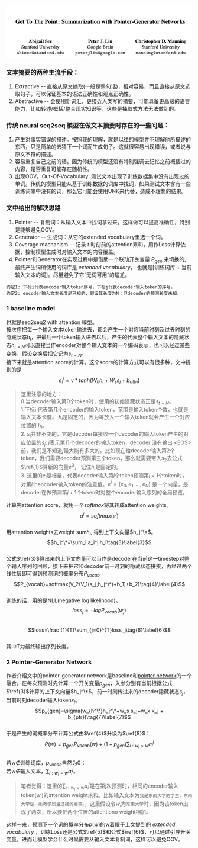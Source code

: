 ![Authors](https://github.com/errorplayer/AI_snippets/blob/master/pics/GetToThePointer_Pointer-Generator_Networks.JPG)

### 文本摘要的两种主流手段：  
1. Extractive -- 直接从原文摘取(一般是整句话)，相对容易，而且直接从原文选取句子，可以保证基本的语法正确性和观点正确性。  
2. Abstractive -- 会使用新词汇，更接近人类写的摘要，可能具备更高级的语言能力，比如转述/概括/整合现实知识等，这些是抽取式方法无法做到的。  

### 传统 neural seq2seq 模型在做文本摘要时存在的一些问题：  
1. 产生对事实错误的描述。按照我的理解，就是以往的模型并不理解他所描述的东西，只是简单的去猜下一个词而生成句子。这就很容易出现错误，或者说与原文不符的描述。  
2. 容易重复自己之前的话。因为传统的模型还没有特别强调去记忆之前概括过的内容，是否重复可能存在随机性。  
3. 出现OOV。Out-Of-Vocabulary: 测试文本出现了训练数据集中没有出现过的单词。传统的模型只能从基于训练数据的词库中找词，如果测试文本含有一些训练词库中没有的词，那么它可能会使用UNK来代替，造成不理想的结果。  

### 文中给出的解决思路  
1. Pointer -- 复制词：从输入文本中找词拿过来，这样做可以提高准确性，特别是能够避免OOV。  
2. Generator -- 生成词：从它的extended vocabulary里选一个词。  
3. Coverage machanism -- 记录 $t$ 时刻前的attention累和，用作Loss计算依据，控制模型生成时对输入文本的内容覆盖。  
4. Pointer和Generator在实现过程中是借助一个联动开关变量 $P_{gen}$ 来切换的, 最终产生词所使用的词库是 *extended vocabulary*， 也就是[训练词库 + 当前输入文本的词]。尽量避免了它“无词可用”的尴尬。   



`约定1: 下标i代表encoder输入token序号，下标j代表decoder输入token的序号。`  
`约定2: encoder输入文本长度是已知的，假设其长度为N；但decoder的预测长度未知。`  

### 1 baseline model  
也就是seq2seq2 with attention 模型。  
按次序把每一个输入文本token输进去，都会产生一个对应当前时刻及过去时刻的隐藏状态$h_i$，把最后一个token输入进去以后，产生的代表整个输入文本的隐藏状态$h_{t=N}$可以直接当作encoder对整个输入文本的一个编码表示，也可以经过某些变换，假设变换后把它记为$s_{t=N}$。    
接下来就是attention score的计算。这个score的计算方式可以有很多种，文中提到的是  
$$e_i^j=v*tanh(W_h h_i+W_s s_j+b_{attn})\tag{1}\label{1}$$  
> 这里注意的地方：   
> 0.当decoder输入第0个token时，使用的初始隐藏状态正是$s_{t=N}$。    
> 1.下标i 代表第几个encoder的输入token，范围是输入token个数，也就是输入文本长度。 $h_i$是固定的，因为每放入一个输入token就会产生一个对应位置的 $h_i$。  
> 2. $s_j$并非不变的，它是decoder每接收一个decoder的输入token产生的对应位置的$s_j$, $j$表示第几个decoder的输入token，decoder 没有输出 \<EOS\> 前，我们是不知道$j$最大能有多大的。比如现在给decoder输入第2个token，我们需要decoder预测第三个token，那么就需要带入$s_2$去公式$\ref{1}$算新的向量$e^3$， 记住$h_i$是固定的。   
> 3. 这里的$e_i$是标量，代表decoder输入第$j$个token预测第$j+1$个token时，对第$i$个encoder输入token的注意值。$e^j=(e_0, e_1, ..., e_N)$ 是一个向量，是decoder在做预测第$j+1$个token时对整个encoder输入序列的全局预览。  

计算完attention score，就用一个$softmax$将其转成attention weights。      
$$a^j=softmax(e^j)\tag{2}$$  
用attention weights去weight sum$h_i$, 得到上下文向量$h_j^\*$。  
$$h_j^\*=\sum_i a_i^j h_i\tag{3}\label{3}$$  
公式$\ref{3}$算出来的上下文向量可以当作是decoder在当前这一timestep对整个输入序列的回顾，接下来把它和decoder前一时刻的隐藏状态拼接，再经过两个线性层即可得到预测词的概率分布$P_{vocab}$    
$$P_{vocab}=softmax(V_2(V_1(s_j,h_j^\*)+b_1)+b_2)\tag{4}\label{4}$$  
训练的话，用的是NLL(negative log likelihood)。  
$$loss_j = -logP_{vocab}(w_j)\tag{5}\label{5}$$   
$$loss=\frac {1}{T}\sum_{j=0}^{T}loss_j\tag{6}\label{6}$$  
其中T为最终输出序列长度。


### 2 Pointer-Generator Network  
作者介绍文中的pointer-generator network是baseline和[pointer network](https://arxiv.org/abs/1506.03134)的一个融合。在每次预测时先计算一个开关变量$p_{gen}$，入参分别有当前根据公式$\ref{3}$计算的上下文向量$h_j^\*$，前一时刻传过来的decoder隐藏状态$s_j$，当前时刻decoder输入token$x_j$。  
$$p_{gen}=\sigma(w_{h^\*}h_j^\*+w_s s_j+w_x x_j + b_{ptr})\tag{7}\label{7}$$   
于是产生的词概率分布计算公式由$\ref{4}$升级为$\ref{8}$：  
$$P(w)=p_{gen}P_{vocab}(w)+(1-p_{gen})\sum_{i:w_i = w}a_i^j\tag{8}\label{8}$$  
若$w\notin$训练词库，$p_{vocab}$自然为0；  
若$w\notin$输入文本，$\sum_{i:w_i = w}a_i^j$。  
> 笔者觉得：这里的$\sum_{i:w_i = w}a_i^j$是在第j次预测时，相同的encoder输入token($w_i$)的attention weight求和。比如输入文本为`我是东南大学的学生，东南大学是一所教学质量过硬的高校。`，这里假设令$w_i$为`东南大学`时，因为该token出现了两次，所以要把两个位置的attentiono weight相加。  

这样一来，预测下一个词的概率分布$p(w)$的w着眼于上文提到的 *extended vocabulary* ，训练Loss还是公式$\ref{5}$和公式$\ref{6}$，可以通过引导开关变量，进而让模型学会什么时候需要从输入文本复制词，这样可以避免OOV。


